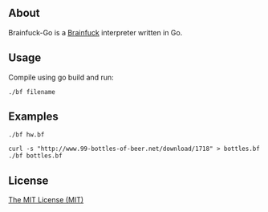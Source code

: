 ## About
Brainfuck-Go is a [Brainfuck](http://en.wikipedia.org/wiki/Brainfuck) interpreter written in Go.

## Usage
Compile using go build and run:
```
./bf filename
```

## Examples
```
./bf hw.bf
```
```
curl -s "http://www.99-bottles-of-beer.net/download/1718" > bottles.bf
./bf bottles.bf
```

## License
[The MIT License (MIT)](http://opensource.org/licenses/mit-license.php)
